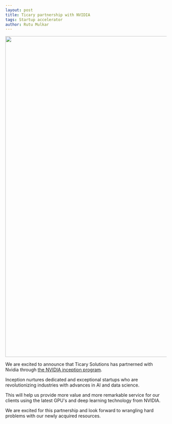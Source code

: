 ```yaml
---
layout: post
title: Ticary partnership with NVIDIA
tags: Startup accelerator
author: Rutu Mulkar
---
```

<img src="https://ticary.com/assets/img/inception.jpg" class="img-responsive center-image" width="1000px"/>

We are excited to announce that Ticary Solutions has partnerned with Nvidia through [the NVIDIA inception program](https://www.nvidia.com/en-us/deep-learning-ai/startups/).

Inception nurtures dedicated and exceptional startups who are revolutionizing industries with advances in AI and data science. 

This will help us provide more value and more remarkable service for our clients using the latest GPU's and deep learning technology from NVIDIA.

We are excited for this partnership and look forward to wrangling hard problems with our newly acquired resources.